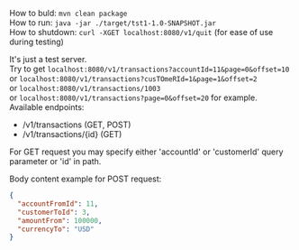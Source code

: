 How to buld: `mvn clean package`  
How to run: `java -jar ./target/tst1-1.0-SNAPSHOT.jar `  
How to shutdown: `curl -XGET localhost:8080/v1/quit` (for ease of use during testing)

It's just a test server.  
Try to get `localhost:8080/v1/transactions?accountId=11&page=0&offset=10`  
or `localhost:8080/v1/transactions?cusTOmeRId=1&page=1&offset=2`  
or `localhost:8080/v1/transactions/1003`  
or `localhost:8080/v1/transactions?page=0&offset=20` for example.  
Available endpoints:  
- /v1/transactions (GET, POST)  
- /v1/transactions/{id} (GET)  

For GET request you may specify either 'accountId' or 'customerId' query parameter or 'id' in path. 

Body content example for POST request:
```json
{
  "accountFromId": 11,
  "customerToId": 3,
  "amountFrom": 100000,
  "currencyTo": "USD"
}
```